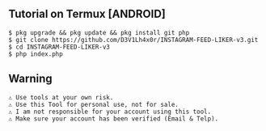 ## Tutorial on Termux [ANDROID]
	$ pkg upgrade && pkg update && pkg install git php
	$ git clone https://github.com/D3V1Lh4x0r/INSTAGRAM-FEED-LIKER-v3.git
	$ cd INSTAGRAM-FEED-LIKER-v3
	$ php index.php
	
	
## Warning
	⚠ Use tools at your own risk.
	⚠ Use this Tool for personal use, not for sale.
	⚠ I am not responsible for your account using this tool.
	⚠ Make sure your account has been verified (Email & Telp).

